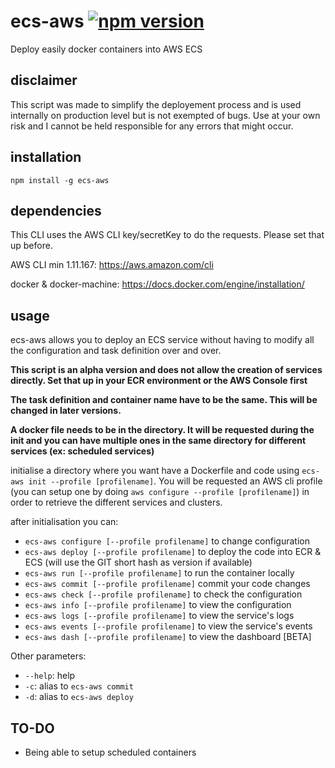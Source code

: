 # ecs-aws [![npm version](https://badge.fury.io/js/ecs-aws.svg)](https://badge.fury.io/js/ecs-aws)


Deploy easily docker containers into AWS ECS

## disclaimer

This script was made to simplify the deployement process and is used internally on production level but is not exempted of bugs.
Use at your own risk and I cannot be held responsible for any errors that might occur.

## installation

`npm install -g ecs-aws`

## dependencies

This CLI uses the AWS CLI key/secretKey to do the requests. Please set that up before.

AWS CLI min 1.11.167: https://aws.amazon.com/cli

docker & docker-machine: https://docs.docker.com/engine/installation/

## usage

ecs-aws allows you to deploy an ECS service without having to modify all the configuration and task definition over and over.

**This script is an alpha version and does not allow the creation of services directly. Set that up in your ECR environment or the AWS Console first**

**The task definition and container name have to be the same. This will be changed in later versions.**

**A docker file needs to be in the directory. It will be requested during the init and you can have multiple ones in the same directory for different services (ex: scheduled services)**

initialise a directory where you want have a Dockerfile and code using `ecs-aws init --profile [profilename]`. You will be requested an AWS cli profile (you can setup one by doing `aws configure --profile [profilename]`) in order to retrieve the different services and clusters.

after initialisation you can:
* `ecs-aws configure [--profile profilename]` to change configuration
* `ecs-aws deploy [--profile profilename]` to deploy the code into ECR & ECS (will use the GIT short hash as version if available)
* `ecs-aws run [--profile profilename]` to run the container locally
* `ecs-aws commit [--profile profilename]` commit your code changes
* `ecs-aws check [--profile profilename]` to check the configuration
* `ecs-aws info [--profile profilename]` to view the configuration
* `ecs-aws logs [--profile profilename]` to view the service's logs
* `ecs-aws events [--profile profilename]` to view the service's events
* `ecs-aws dash [--profile profilename]` to view the dashboard [BETA]


Other parameters:
* `--help`: help
* `-c`: alias to `ecs-aws commit`
* `-d`: alias to `ecs-aws deploy`


## TO-DO

* Being able to setup scheduled containers
